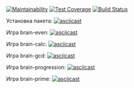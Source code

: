 [![Maintainability](https://api.codeclimate.com/v1/badges/665c47dfadee25b56a8d/maintainability)](https://codeclimate.com/github/nuposyatina/frontend-project-lvl1/maintainability)
[![Test Coverage](https://api.codeclimate.com/v1/badges/665c47dfadee25b56a8d/test_coverage)](https://codeclimate.com/github/nuposyatina/frontend-project-lvl1/test_coverage)
[![Build Status](https://travis-ci.com/nuposyatina/frontend-project-lvl1.svg?branch=master)](https://travis-ci.com/nuposyatina/frontend-project-lvl1)

Установка пакета:
[![asciicast](https://asciinema.org/a/Y67QjJcGCChDM3SF2OYb7ezhQ.svg)](https://asciinema.org/a/Y67QjJcGCChDM3SF2OYb7ezhQ)

Игра brain-even:
[![asciicast](https://asciinema.org/a/ZQjUrCQsQcsoQs10luMcnnp4Y.svg)](https://asciinema.org/a/ZQjUrCQsQcsoQs10luMcnnp4Y)

Игра brain-calc:
[![asciicast](https://asciinema.org/a/5F754NxF4u8Zey9jWSERkqsge.svg)](https://asciinema.org/a/5F754NxF4u8Zey9jWSERkqsge)

Игра brain-gcd:
[![asciicast](https://asciinema.org/a/heTmNZ5nFWuO5jlpo7NcoFXNQ.svg)](https://asciinema.org/a/heTmNZ5nFWuO5jlpo7NcoFXNQ)

Игра brain-progression:
[![asciicast](https://asciinema.org/a/5rOdUQqjZ1JeUbcesExRqJAOU.svg)](https://asciinema.org/a/5rOdUQqjZ1JeUbcesExRqJAOU)

Игра brain-prime:
[![asciicast](https://asciinema.org/a/8mZRPfJmP2o9CSb3KL8mb3n2F.svg)](https://asciinema.org/a/8mZRPfJmP2o9CSb3KL8mb3n2F)
